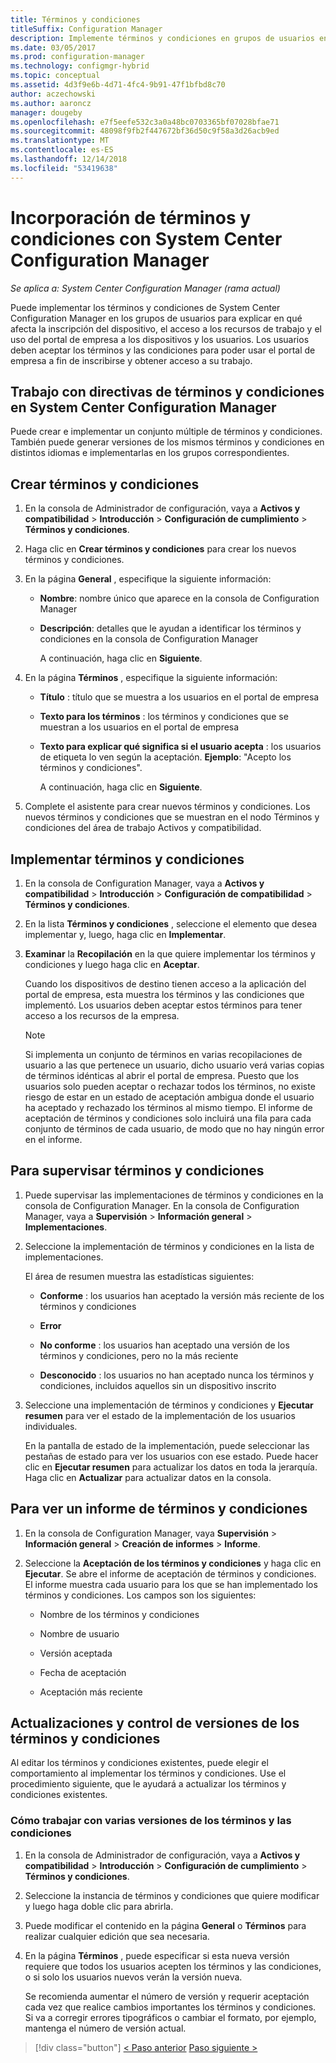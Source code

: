 ```yaml
---
title: Términos y condiciones
titleSuffix: Configuration Manager
description: Implemente términos y condiciones en grupos de usuarios en System Center Configuration Manager.
ms.date: 03/05/2017
ms.prod: configuration-manager
ms.technology: configmgr-hybrid
ms.topic: conceptual
ms.assetid: 4d3f9e6b-4d71-4fc4-9b91-47f1bfbd8c70
author: aczechowski
ms.author: aaroncz
manager: dougeby
ms.openlocfilehash: e7f5eefe532c3a0a48bc0703365bf07028bfae71
ms.sourcegitcommit: 48098f9fb2f447672bf36d50c9f58a3d26acb9ed
ms.translationtype: MT
ms.contentlocale: es-ES
ms.lasthandoff: 12/14/2018
ms.locfileid: "53419638"
---
```

# <a name="add-terms-and-conditions-with-system-center-configuration-manager"></a>Incorporación de términos y condiciones con System Center Configuration Manager

*Se aplica a: System Center Configuration Manager (rama actual)*

Puede implementar los términos y condiciones de System Center Configuration Manager en los grupos de usuarios para explicar en qué afecta la inscripción del dispositivo, el acceso a los recursos de trabajo y el uso del portal de empresa a los dispositivos y los usuarios. Los usuarios deben aceptar los términos y las condiciones para poder usar el portal de empresa a fin de inscribirse y obtener acceso a su trabajo.  

 ## <a name="working-with-terms-and-conditions-policies-in-system-center-configuration-manager"></a>Trabajo con directivas de términos y condiciones en System Center Configuration Manager  
 Puede crear e implementar un conjunto múltiple de términos y condiciones. También puede generar versiones de los mismos términos y condiciones en distintos idiomas e implementarlas en los grupos correspondientes.  

## <a name="to-create-a-terms-and-conditions"></a>Crear términos y condiciones  

1. En la consola de Administrador de configuración, vaya a **Activos y compatibilidad** > **Introducción** > **Configuración de cumplimiento** > **Términos y condiciones**.  

2. Haga clic en **Crear términos y condiciones** para crear los nuevos términos y condiciones.  

3. En la página **General** , especifique la siguiente información:  

   - **Nombre**: nombre único que aparece en la consola de Configuration Manager  

   - **Descripción**: detalles que le ayudan a identificar los términos y condiciones en la consola de Configuration Manager  

     A continuación, haga clic en **Siguiente**.  

4. En la página **Términos** , especifique la siguiente información:  

   - **Título** : título que se muestra a los usuarios en el portal de empresa  

   - **Texto para los términos** : los términos y condiciones que se muestran a los usuarios en el portal de empresa  

   - **Texto para explicar qué significa si el usuario acepta** : los usuarios de etiqueta lo ven según la aceptación. **Ejemplo**: "Acepto los términos y condiciones".  

     A continuación, haga clic en **Siguiente**.  

5. Complete el asistente para crear nuevos términos y condiciones. Los nuevos términos y condiciones que se muestran en el nodo Términos y condiciones del área de trabajo Activos y compatibilidad.  

## <a name="to-deploy-a-terms-and-conditions"></a>Implementar términos y condiciones  

1.  En la consola de Configuration Manager, vaya a **Activos y compatibilidad** > **Introducción** > **Configuración de compatibilidad** > **Términos y condiciones**.  

2.  En la lista **Términos y condiciones** , seleccione el elemento que desea implementar y, luego, haga clic en **Implementar**.  

3.  **Examinar** la **Recopilación** en la que quiere implementar los términos y condiciones y luego haga clic en **Aceptar**.  

     Cuando los dispositivos de destino tienen acceso a la aplicación del portal de empresa, esta muestra los términos y las condiciones que implementó. Los usuarios deben aceptar estos términos para tener acceso a los recursos de la empresa.  

    > [!NOTE]  
    >  Si implementa un conjunto de términos en varias recopilaciones de usuario a las que pertenece un usuario, dicho usuario verá varias copias de términos idénticas al abrir el portal de empresa. Puesto que los usuarios solo pueden aceptar o rechazar todos los términos, no existe riesgo de estar en un estado de aceptación ambigua donde el usuario ha aceptado y rechazado los términos al mismo tiempo. El informe de aceptación de términos y condiciones solo incluirá una fila para cada conjunto de términos de cada usuario, de modo que no hay ningún error en el informe.  

## <a name="to-monitor-terms-and-conditions"></a>Para supervisar términos y condiciones  

1.  Puede supervisar las implementaciones de términos y condiciones en la consola de Configuration Manager. En la consola de Configuration Manager, vaya a **Supervisión** > **Información general** > **Implementaciones**.  

2.  Seleccione la implementación de términos y condiciones en la lista de implementaciones.  

     El área de resumen muestra las estadísticas siguientes:  

    -   **Conforme** : los usuarios han aceptado la versión más reciente de los términos y condiciones  

    -   **Error**  

    -   **No conforme** : los usuarios han aceptado una versión de los términos y condiciones, pero no la más reciente  

    -   **Desconocido** : los usuarios no han aceptado nunca los términos y condiciones, incluidos aquellos sin un dispositivo inscrito  

3.  Seleccione una implementación de términos y condiciones y **Ejecutar resumen** para ver el estado de la implementación de los usuarios individuales.  

     En la pantalla de estado de la implementación, puede seleccionar las pestañas de estado para ver los usuarios con ese estado. Puede hacer clic en **Ejecutar resumen** para actualizar los datos en toda la jerarquía. Haga clic en **Actualizar** para actualizar datos en la consola.  

## <a name="to-view--a-terms-and-conditions-report"></a>Para ver un informe de términos y condiciones  

1.  En la consola de Configuration Manager, vaya **Supervisión** > **Información general** > **Creación de informes** > **Informe**.  

2.  Seleccione la **Aceptación de los términos y condiciones** y haga clic en **Ejecutar**. Se abre el informe de aceptación de términos y condiciones. El informe muestra cada usuario para los que se han implementado los términos y condiciones. Los campos son los siguientes:  

    -   Nombre de los términos y condiciones  

    -   Nombre de usuario  

    -   Versión aceptada  

    -   Fecha de aceptación  

    -   Aceptación más reciente  

## <a name="updates-and-version-control-for-terms-and-conditions"></a>Actualizaciones y control de versiones de los términos y condiciones  
 Al editar los términos y condiciones existentes, puede elegir el comportamiento al implementar los términos y condiciones. Use el procedimiento siguiente, que le ayudará a actualizar los términos y condiciones existentes.  

### <a name="how-to-work-with-multiple-versions-of-terms-and-conditions"></a>Cómo trabajar con varias versiones de los términos y las condiciones  

1.  En la consola de Administrador de configuración, vaya a **Activos y compatibilidad** > **Introducción** > **Configuración de cumplimiento** > **Términos y condiciones**.  

2.  Seleccione la instancia de términos y condiciones que quiere modificar y luego haga doble clic para abrirla.  

3.  Puede modificar el contenido en la página **General** o **Términos** para realizar cualquier edición que sea necesaria.  

4.  En la página **Términos** , puede especificar si esta nueva versión requiere que todos los usuarios acepten los términos y las condiciones, o si solo los usuarios nuevos verán la versión nueva.  

     Se recomienda aumentar el número de versión y requerir aceptación cada vez que realice cambios importantes los términos y condiciones. Si va a corregir errores tipográficos o cambiar el formato, por ejemplo, mantenga el número de versión actual.

> [!div class="button"]
> [< Paso anterior](configure-intune-subscription.md)  [Paso siguiente >](create-service-connection-point.md)
